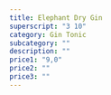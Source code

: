 ```yaml
---
title: Elephant Dry Gin
superscript: "3 10"
category: Gin Tonic
subcategory: ""
description: ""
price1: "9,0"
price2: ""
price3: ""
---
```

